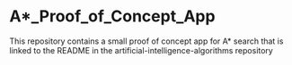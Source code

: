 # A*_Proof_of_Concept_App
This repository contains a small proof of concept app for A* search that is linked to the README in the artificial-intelligence-algorithms repository
